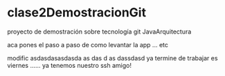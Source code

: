 # clase2DemostracionGit
proyecto de demostración sobre tecnología git JavaArquitectura

aca pones el paso a paso de como levantar la app ... etc

modific
asdasdasasdasda
as
das
d
as
dassdasd
ya termine de trabajar es viernes ......
ya tenemos nuestro ssh amigo!
